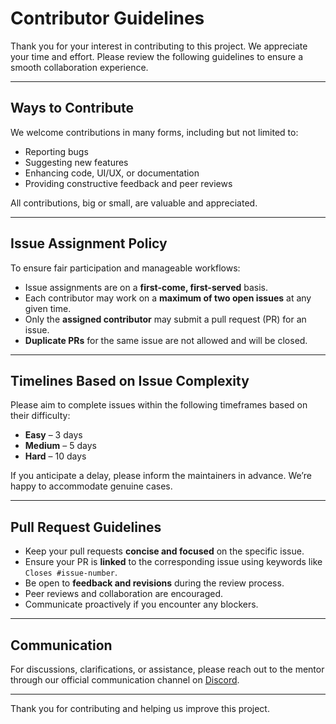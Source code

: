 # Contributor Guidelines

Thank you for your interest in contributing to this project. We appreciate your time and effort. Please review the following guidelines to ensure a smooth collaboration experience.

---

## Ways to Contribute

We welcome contributions in many forms, including but not limited to:

- Reporting bugs  
- Suggesting new features  
- Enhancing code, UI/UX, or documentation  
- Providing constructive feedback and peer reviews  

All contributions, big or small, are valuable and appreciated.

---

## Issue Assignment Policy

To ensure fair participation and manageable workflows:

- Issue assignments are on a **first-come, first-served** basis.
- Each contributor may work on a **maximum of two open issues** at any given time.
- Only the **assigned contributor** may submit a pull request (PR) for an issue.
- **Duplicate PRs** for the same issue are not allowed and will be closed.

---

## Timelines Based on Issue Complexity

Please aim to complete issues within the following timeframes based on their difficulty:

- **Easy** – 3 days  
- **Medium** – 5 days  
- **Hard** – 10 days

If you anticipate a delay, please inform the maintainers in advance. We’re happy to accommodate genuine cases.

---

## Pull Request Guidelines

- Keep your pull requests **concise and focused** on the specific issue.
- Ensure your PR is **linked** to the corresponding issue using keywords like `Closes #issue-number`.
- Be open to **feedback and revisions** during the review process.
- Peer reviews and collaboration are encouraged.
- Communicate proactively if you encounter any blockers.

---

## Communication

For discussions, clarifications, or assistance, please reach out to the mentor through our official communication channel on [Discord](https://discord.gg/FVQWsf5ENS).

---

Thank you for contributing and helping us improve this project.
